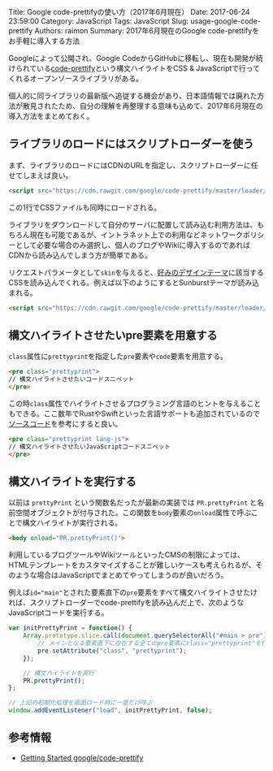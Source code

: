 Title: Google code-prettifyの使い方（2017年6月現在）
Date: 2017-06-24 23:59:00
Category: JavaScript
Tags: JavaScript
Slug: usage-google-code-prettify
Authors: raimon
Summary: 2017年6月現在のGoogle code-prettifyをお手軽に導入する方法

Googleによって公開され、Google CodeからGitHubに移転し、現在も開発が続けられている[code-prettify](https://github.com/google/code-prettify)という構文ハイライトをCSS & JavaScriptで行ってくれるオープンソースライブラリがある。

個人的に同ライブラリの最新版へ追従する機会があり、日本語情報では廃れた方法が散見されたため、自分の理解を再整理する意味も込めて、2017年6月現在の導入方法をまとめておく。

## ライブラリのロードにはスクリプトローダーを使う

まず、ライブラリのロードにはCDNのURLを指定し、スクリプトローダーに任せてしまえば良い。

```html
<script src="https://cdn.rawgit.com/google/code-prettify/master/loader/run_prettify.js"></script>
```

この1行でCSSファイルも同時にロードされる。

ライブラリをダウンロードして自分のサーバに配置して読み込む利用方法は、もちろん現在も可能であるが、イントラネット上での利用などネットワークポリシーとして必要な場合のみ選択し、個人のブログやWikiに導入するのであればCDNから読み込んでしまう方が簡単である。

リクエストパラメータとして`skin`を与えると、[好みのデザインテーマ](https://cdn.rawgit.com/google/code-prettify/master/styles/index.html)に該当するCSSを読み込んでくれる。例えば以下のようにするとSunburstテーマが読み込まれる。

```html
<script src="https://cdn.rawgit.com/google/code-prettify/master/loader/run_prettify.js?skin=sunburst"></script>
```

## 構文ハイライトさせたいpre要素を用意する

`class`属性に`prettyprint`を指定した`pre`要素や`code`要素を用意する。

```html
<pre class="prettyprint">
// 構文ハイライトさせたいコードスニペット
</pre>
```

この時`class`属性でハイライトさせるプログラミング言語のヒントを与えることもできる。ここ数年でRustやSwiftといった言語サポートも追加されているので[ソースコード](https://github.com/google/code-prettify/tree/master/src)を参考にすると良い。

```html
<pre class="prettyprint lang-js">
// 構文ハイライトさせたいJavaScriptコードスニペット
</pre>
```

## 構文ハイライトを実行する

以前は `prettyPrint` という関数名だったが最新の実装では `PR.prettyPrint` と名前空間オブジェクトが付与された。この関数を`body`要素の`onload`属性で呼ぶことで構文ハイライトが実行される。

```html
<body onload="PR.prettyPrint()">
```

利用しているブログツールやWikiツールといったCMSの制限によっては、HTMLテンプレートをカスタマイズすることが難しいケースも考えられるが、そのような場合はJavaScriptでまとめてやってしまうのが良いだろう。

例えば`id="main"`とされた要素直下の`pre`要素をすべて構文ハイライトさせたければ、スクリプトローダーでcode-prettifyを読み込んだ上で、次のようなJavaScriptコードを実行する。

```javascript
var initPrettyPrint = function() {
    Array.prototype.slice.call(document.querySelectorAll("#main > pre")).forEach(function(pre) {
        // メインとなる要素直下に存在する全てのpre要素にclass="prettyprint"を付与
        pre.setAttribute("class", "prettyprint");
    });

    // 構文ハイライトを実行
    PR.prettyPrint();
};

// 上記の初期化処理を画面ロード時に一度だけ呼ぶ
window.addEventListener("load", initPrettyPrint, false);
```

## 参考情報

* [Getting Started google/code-prettify](https://github.com/google/code-prettify/blob/master/docs/getting_started.md)
